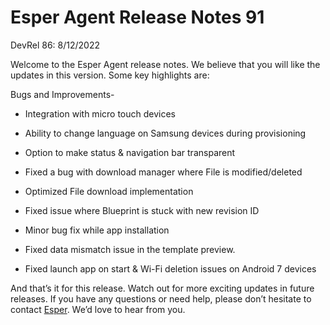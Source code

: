 # Esper Agent Release Notes 91

DevRel 86: 8/12/2022

Welcome to the Esper Agent release notes. We believe that you will like the updates in this version. Some key highlights are:

Bugs and Improvements-

-   Integration with micro touch devices
    
-   Ability to change language on Samsung devices during provisioning
    
-   Option to make status & navigation bar transparent
    
-   Fixed a bug with download manager where File is modified/deleted
    
-   Optimized File download implementation
    
-   Fixed issue where Blueprint is stuck with new revision ID
    
-   Minor bug fix while app installation
    
-   Fixed data mismatch issue in the template preview.
    
-   Fixed launch app on start & Wi-Fi deletion issues on Android 7 devices
    

And that’s it for this release. Watch out for more exciting updates in future releases. If you have any questions or need help, please don’t hesitate to contact [Esper](mailto:support@esper.io). We’d love to hear from you.


